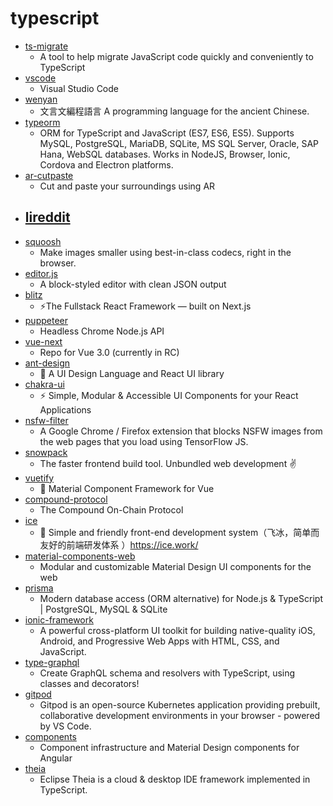 # typescript
- [ts-migrate](https://github.com/airbnb/ts-migrate)
  - A tool to help migrate JavaScript code quickly and conveniently to TypeScript
- [vscode](https://github.com/microsoft/vscode)
  - Visual Studio Code
- [wenyan](https://github.com/wenyan-lang/wenyan)
  - 文言文編程語言 A programming language for the ancient Chinese.
- [typeorm](https://github.com/typeorm/typeorm)
  - ORM for TypeScript and JavaScript (ES7, ES6, ES5). Supports MySQL, PostgreSQL, MariaDB, SQLite, MS SQL Server, Oracle, SAP Hana, WebSQL databases. Works in NodeJS, Browser, Ionic, Cordova and Electron platforms.
- [ar-cutpaste](https://github.com/cyrildiagne/ar-cutpaste)
  - Cut and paste your surroundings using AR
- [lireddit](https://github.com/benawad/lireddit)
  - 
- [squoosh](https://github.com/GoogleChromeLabs/squoosh)
  - Make images smaller using best-in-class codecs, right in the browser.
- [editor.js](https://github.com/codex-team/editor.js)
  - A block-styled editor with clean JSON output
- [blitz](https://github.com/blitz-js/blitz)
  - ⚡️The Fullstack React Framework — built on Next.js
- [puppeteer](https://github.com/puppeteer/puppeteer)
  - Headless Chrome Node.js API
- [vue-next](https://github.com/vuejs/vue-next)
  - Repo for Vue 3.0 (currently in RC)
- [ant-design](https://github.com/ant-design/ant-design)
  - 🌈 A UI Design Language and React UI library
- [chakra-ui](https://github.com/chakra-ui/chakra-ui)
  - ⚡️ Simple, Modular & Accessible UI Components for your React Applications
- [nsfw-filter](https://github.com/nsfw-filter/nsfw-filter)
  - A Google Chrome / Firefox extension that blocks NSFW images from the web pages that you load using TensorFlow JS.
- [snowpack](https://github.com/pikapkg/snowpack)
  - The faster frontend build tool. Unbundled web development ✌️
- [vuetify](https://github.com/vuetifyjs/vuetify)
  - 🐉 Material Component Framework for Vue
- [compound-protocol](https://github.com/compound-finance/compound-protocol)
  - The Compound On-Chain Protocol
- [ice](https://github.com/alibaba/ice)
  - 🚀 Simple and friendly front-end development system（飞冰，简单而友好的前端研发体系 ）https://ice.work/
- [material-components-web](https://github.com/material-components/material-components-web)
  - Modular and customizable Material Design UI components for the web
- [prisma](https://github.com/prisma/prisma)
  - Modern database access (ORM alternative) for Node.js & TypeScript | PostgreSQL, MySQL & SQLite
- [ionic-framework](https://github.com/ionic-team/ionic-framework)
  - A powerful cross-platform UI toolkit for building native-quality iOS, Android, and Progressive Web Apps with HTML, CSS, and JavaScript.
- [type-graphql](https://github.com/MichalLytek/type-graphql)
  - Create GraphQL schema and resolvers with TypeScript, using classes and decorators!
- [gitpod](https://github.com/gitpod-io/gitpod)
  - Gitpod is an open-source Kubernetes application providing prebuilt, collaborative development environments in your browser - powered by VS Code.
- [components](https://github.com/angular/components)
  - Component infrastructure and Material Design components for Angular
- [theia](https://github.com/eclipse-theia/theia)
  - Eclipse Theia is a cloud & desktop IDE framework implemented in TypeScript.
